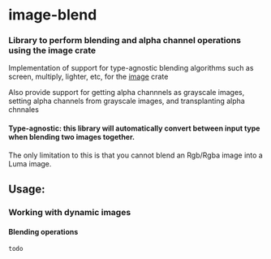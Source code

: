 
# image-blend
### Library to perform blending and alpha channel operations using the image crate

Implementation of support for type-agnostic blending algorithms such as screen, multiply, lighter, etc, for the [image](https://crates.io/crates/image) crate

Also provide support for getting alpha channnels as grayscale images, setting alpha channels from grayscale images, and transplanting alpha chnnales

#### Type-agnostic: this library will automatically convert between input type when blending two images together.

The only limitation to this is that you cannot blend an Rgb/Rgba image into a Luma image.

## Usage:
### Working with dynamic images
#### Blending operations
```rust
todo
```
